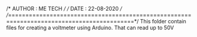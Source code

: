 /* AUTHOR : ME TECH */
/* DATE : 22-08-2020 */
/*==========================================================================================*/
This folder contain files for creating a voltmeter using Arduino. That can read up to 50V 
